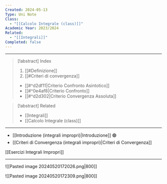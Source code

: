 ```yaml
---
Created: 2024-05-13
Type: Uni Note
Class:
  - "[[Calcolo Integrale (class)]]"
Academic Year: 2023/2024
Related:
  - "[[Integrali]]"
Completed: false
---
```

---

>[!abstract] Index
>1. [[#Definizione]]
>2. [[#Criteri di convergenza]]
>	- [[#^d2df11|Criterio Confronto Asintotico]]
>	- [[#^0e4af8|Criterio Confronto]]
>	- [[#^d2d302|Criterio Convergenza Assoluta]]

>[!abstract] Related
>- [[Integrali]]
>- [[Calcolo Integrale (class)]]

---

- [[Introduzione (integrali impropri)|Introduzione]] 🟢
- [[Criteri di Convergenza (integrali impropri)|Criteri di Convergenza]]

[[Esercizi Integrali Impropri]]

---

![[Pasted image 20240520172026.png|800]]

![[Pasted image 20240520172309.png|800]]